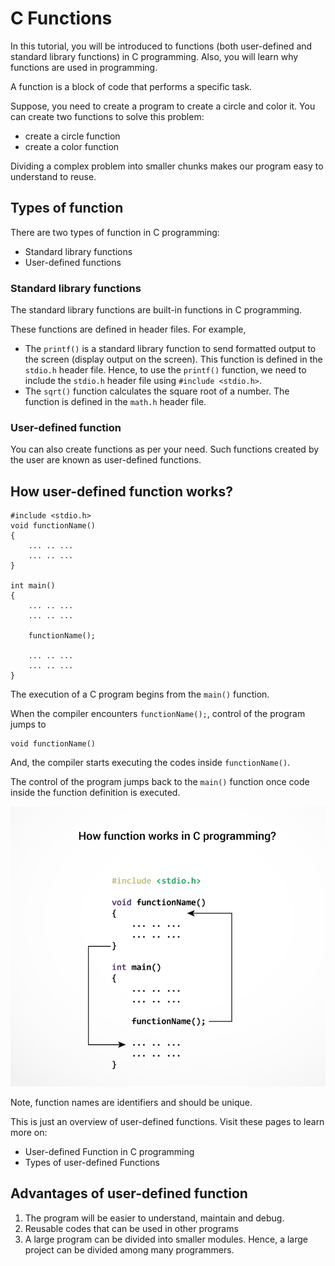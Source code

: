 # C Functions

In this tutorial, you will be introduced to functions (both user-defined and standard library functions) in C programming. Also, you will learn why functions are used in programming.

A function is a block of code that performs a specific task.

Suppose, you need to create a program to create a circle and color it. You can create two functions to solve this problem:

* create a circle function
* create a color function

Dividing a complex problem into smaller chunks makes our program easy to understand to reuse.

## Types of function

There are two types of function in C programming:

* Standard library functions
* User-defined functions

### Standard library functions

The standard library functions are built-in functions in C programming.

These functions are defined in header files. For example,

* The `printf()` is a standard library function to send formatted output to the screen (display output on the screen). This function is defined in the `stdio.h` header file.
Hence, to use the `printf()` function, we need to include the `stdio.h` header file using `#include <stdio.h>`.
* The `sqrt()` function calculates the square root of a number. The function is defined in the `math.h` header file.  

### User-defined function

You can also create functions as per your need. Such functions created by the user are known as user-defined functions.

## How user-defined function works?

```
#include <stdio.h>
void functionName()
{
    ... .. ...
    ... .. ...
}

int main()
{
    ... .. ...
    ... .. ...

    functionName();
    
    ... .. ...
    ... .. ...
}
```

The execution of a C program begins from the `main()` function.

When the compiler encounters `functionName();`, control of the program jumps to

```
void functionName()
```

And, the compiler starts executing the codes inside `functionName()`.

The control of the program jumps back to the `main()` function once code inside the function definition is executed.

![How function works in C programming?](/images/function-c-programming.jpg)

Note, function names are identifiers and should be unique.

This is just an overview of user-defined functions. Visit these pages to learn more on:

* User-defined Function in C programming
* Types of user-defined Functions

## Advantages of user-defined function

1. The program will be easier to understand, maintain and debug.
2. Reusable codes that can be used in other programs
3. A large program can be divided into smaller modules. Hence, a large project can be divided among many programmers.